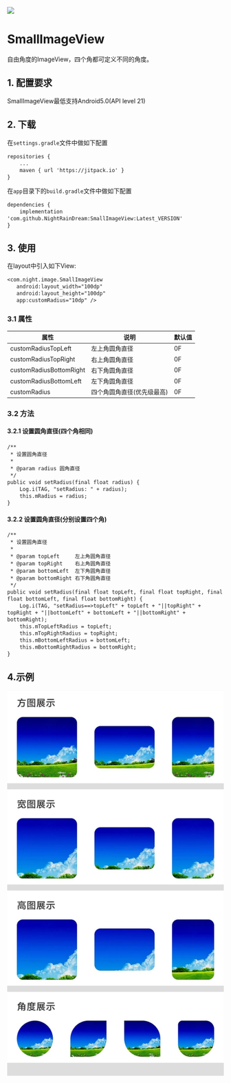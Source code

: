 [![](https://jitpack.io/v/NightRainDream/SmallImageView.svg)](https://jitpack.io/#NightRainDream/SmallImageView)
# SmallImageView

自由角度的ImageView，四个角都可定义不同的角度。

## 1. 配置要求

SmallImageView最低支持Android5.0(API level 21)

## 2. 下载

在`settings.gradle`文件中做如下配置

```
repositories {
	...
	maven { url 'https://jitpack.io' }
}
```

在`app`目录下的`build.gradle`文件中做如下配置

```
dependencies {
	implementation 'com.github.NightRainDream:SmallImageView:Latest_VERSION'
}
```

## 3. 使用

在layout中引入如下View:

```
<com.night.image.SmallImageView
   android:layout_width="100dp"
   android:layout_height="100dp"
   app:customRadius="10dp" />
```

### 3.1 属性

| 属性                    | 说明                       | 默认值 |
| ----------------------- | -------------------------- | ------ |
| customRadiusTopLeft     | 左上角圆角直径             | 0F     |
| customRadiusTopRight    | 右上角圆角直径             | 0F     |
| customRadiusBottomRight | 右下角圆角直径             | 0F     |
| customRadiusBottomLeft  | 左下角圆角直径             | 0F     |
| customRadius            | 四个角圆角直径(优先级最高) | 0F     |

### 3.2 方法

#### 3.2.1 设置圆角直径(四个角相同)

```
/**
 * 设置圆角直径
 *
 * @param radius 圆角直径
 */
public void setRadius(final float radius) {
    Log.i(TAG, "setRadius: " + radius);
    this.mRadius = radius;
}

```

#### 3.2.2 设置圆角直径(分别设置四个角)

```
/**
 * 设置圆角直径
 *
 * @param topLeft     左上角圆角直径
 * @param topRight    右上角圆角直径
 * @param bottomLeft  左下角圆角直径
 * @param bottomRight 右下角圆角直径
 */
public void setRadius(final float topLeft, final float topRight, final float bottomLeft, final float bottomRight) {
    Log.i(TAG, "setRadius==>topLeft" + topLeft + "||topRight" + topRight + "||bottomLeft" + bottomLeft + "||bottomRight" + bottomRight);
    this.mTopLeftRadius = topLeft;
    this.mTopRightRadius = topRight;
    this.mBottomLeftRadius = bottomLeft;
    this.mBottomRightRadius = bottomRight;
}
```
## 4.示例
![示例图片](https://github.com/NightRainDream/SmallImageView/blob/master/example/%E7%A4%BA%E4%BE%8B%E5%9B%BE%E7%89%87.jpg)

